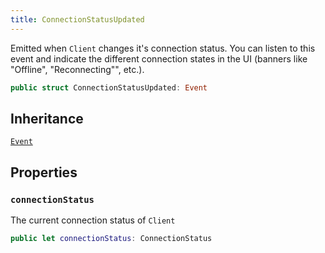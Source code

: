 ```yaml
---
title: ConnectionStatusUpdated
---
```


Emitted when `Client` changes it's connection status. You can listen to this event and indicate the different connection
states in the UI (banners like "Offline", "Reconnecting"", etc.).

``` swift
public struct ConnectionStatusUpdated: Event 
```

## Inheritance

[`Event`](../event)

## Properties

### `connectionStatus`

The current connection status of `Client`

``` swift
public let connectionStatus: ConnectionStatus
```
